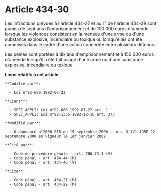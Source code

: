 # Article 434-30

Les infractions prévues à l'article 434-27 et au 1° de l'article 434-29 sont punies de sept ans d'emprisonnement et de 100
000 euros d'amende lorsque les violences consistent en la menace d'une arme ou d'une substance explosive, incendiaire ou
toxique ou lorsqu'elles ont été commises dans le cadre d'une action concertée entre plusieurs détenus.

Les peines sont portées à dix ans d'emprisonnement et à 150 000 euros d'amende lorsqu'il a été fait usage d'une arme ou d'une
substance explosive, incendiaire ou toxique.

**Liens relatifs à cet article**

	**Codifié par**:

	  - Loi n°92-686 1992-07-22

	**Liens**:

	  - SPEC_APPLI: Loi n°92-686 1992-07-22 art. 1
	  - SPEC_APPLI: Loi n°92-1336 1992-12-16 art. 373

	**Modifié par**:

	  - Ordonnance n°2000-916 du 19 septembre 2000 - art. 3 (V) JORF 22 septembre 2000 en vigueur le 1er janvier 2002

	**Cité par**:

	  - Code de procédure pénale - art. 706-73-1 (V)
	  - Code pénal - art. 434-44 (M)
	  - Code pénal - art. 434-46 (V)

	**Cite**:

	  - Code pénal - art. 434-27 (M)
	  - Code pénal - art. 434-29 (M)
